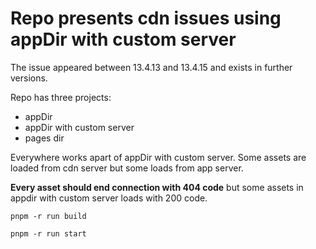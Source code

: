 # Repo presents cdn issues using appDir with custom server

The issue appeared between 13.4.13 and 13.4.15 and exists in further versions.

Repo has three projects:

- appDir
- appDir with custom server
- pages dir

Everywhere works apart of appDir with custom server.
Some assets are loaded from cdn server but some loads from app server.

**Every asset should end connection with 404 code** but some assets in appdir with custom server loads with 200 code.

`pnpm -r run build`

`pnpm -r run start`
